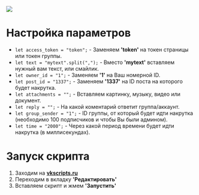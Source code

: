 ![](https://i.imgur.com/iUcn1RY.png)

# Настройка параметров

- `let access_token = "token";` - Заменяем **'token'** на токен страницы или токен группы.
- `let text = "mytext".split(",");` - Вместо **'mytext'** вставляем нужный вам текст, или смайлик.
- `let owner_id = "1";` - Заменяем **'1'** на Ваш номерной ID.
- `let post_id = "1337";` - Заменяем **'1337'** на ID поста на которого будет накрутка.
- `let attachments = "";` - Вставляем картинку, музыку, видео или документ.
- `let reply = "";` - На какой коментарий ответит группа/аккаунт.
- `let group_sender = "1";` - ID группы, от который будет идти накрутка (необходимо 100 подписчиков и чтобы Вы были админом).
- `let time = "2000";` - Через какой период времени будет идти накрутка (в миллисекундах).

# Запуск скрипта

1.  Заходим на [**vkscripts.ru**](http://vkscripts.ru "**vkscripts.ru**")
2.  Переходим в вкладку **'Редактировать'**
3. Вставляем скрипт и жмем **'Запустить'**
